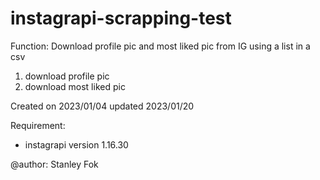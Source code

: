 # instagrapi-scrapping-test

Function: 
Download profile pic and most liked pic from IG using a list in a csv

1. download profile pic
1. download most liked pic

Created on 2023/01/04  updated 2023/01/20

Requirement:
- instagrapi version 1.16.30

@author: Stanley Fok
